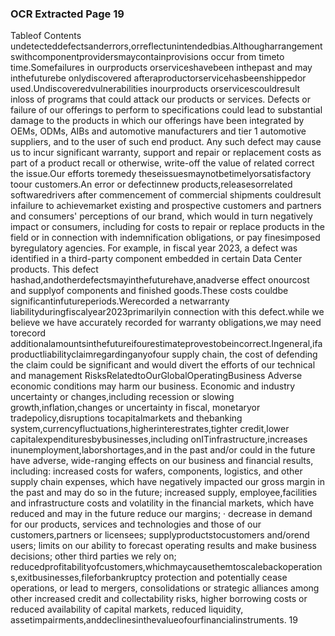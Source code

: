 ### OCR Extracted Page 19

Tableof Contents
undetecteddefectsanderrors,orreflectunintendedbias.Althougharrangementswithcomponentprovidersmaycontainprovisions
occur from timeto time.Somefailures in ourproducts orserviceshavebeen inthepast and may inthefuturebe onlydiscovered
afteraproductorservicehasbeenshippedor used.Undiscoveredvulnerabilities inourproducts orservicescouldresult inloss of
programs that could attack our products or services. Defects or failure of our offerings to perform to specifications could lead to
substantial damage to the products in which our offerings have been integrated by OEMs, ODMs, AIBs and automotive
manufacturers and tier 1 automotive suppliers, and to the user of such end product. Any such defect may cause us to incur
significant warranty, support and repair or replacement costs as part of a product recall or otherwise, write-off the value of related
correct the issue.Our efforts toremedy theseissuesmaynotbetimelyorsatisfactory toour customers.An error or defectinnew
products,releasesorrelated softwaredrivers after commencement of commercial shipments couldresult infailure to achievemarket
existing and prospective customers and partners and consumers' perceptions of our brand, which would in turn negatively impact
or consumers, including for costs to repair or replace products in the field or in connection with indemnification obligations, or pay
finesimposed byregulatory agencies.
For example, in fiscal year 2023, a defect was identified in a third-party component embedded in certain Data Center products. This
defect hashad,andotherdefectsmayinthefuturehave,anadverse effect onourcost and supplyof components and finished
goods.These costs couldbe significantinfutureperiods.Werecorded a netwarranty liabilityduringfiscalyear2023primarilyin
connection with this defect.while we believe we have accurately recorded for warranty obligations,we may need torecord
additionalamountsinthefutureifourestimateprovestobeincorrect.Ingeneral,ifaproductliabilityclaimregardinganyofour
supply chain, the cost of defending the claim could be significant and would divert the efforts of our technical and management
RisksRelatedtoOurGlobalOperatingBusiness
Adverse economic conditions may harm our business.
Economic and industry uncertainty or changes,including recession or slowing growth,inflation,changes or uncertainty in fiscal,
monetaryor tradepolicy,disruptions tocapitalmarkets and thebanking system,currencyfluctuations,higherinterestrates,tighter
credit,lower capitalexpendituresbybusinesses,including onITinfrastructure,increases inunemployment,laborshortages,and
in the past and/or could in the future have adverse, wide-ranging effects on our business and financial results, including:
increased costs for wafers, components, logistics, and other supply chain expenses, which have negatively impacted our
gross margin in the past and may do so in the future;
increased supply, employee,facilities and infrastructure costs and volatility in the financial markets, which have reduced
and may in the future reduce our margins;
·
decrease in demand for our products, services and technologies and those of our customers,partners or licensees;
supplyproductstocustomers and/orend users;
limits on our ability to forecast operating results and make business decisions;
other third parties we rely on;
reducedprofitabilityofcustomers,whichmaycausethemtoscalebackoperations,exitbusinesses,fileforbankruptcy
protection and potentially cease operations, or lead to mergers, consolidations or strategic alliances among other
increased credit and collectability risks, higher borrowing costs or reduced availability of capital markets, reduced liquidity,
assetimpairments,anddeclinesinthevalueofourfinancialinstruments.
19
